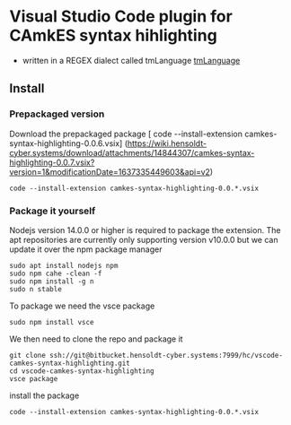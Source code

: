 # Visual Studio Code plugin for CAmkES syntax hihlighting

* written in a REGEX dialect called tmLanguage [tmLanguage](https://macromates.com/manual/en/language_grammars)

## Install

### Prepackaged version

Download the prepackaged package [
code --install-extension camkes-syntax-highlighting-0.0.6.vsix] (https://wiki.hensoldt-cyber.systems/download/attachments/14844307/camkes-syntax-highlighting-0.0.7.vsix?version=1&modificationDate=1637335449603&api=v2)


``` 
code --install-extension camkes-syntax-highlighting-0.0.*.vsix
```

### Package it yourself

Nodejs  version 14.0.0 or higher is required to package the extension. The apt repositories are currently only supporting version v10.0.0 but we can update it over the npm package manager

```
sudo apt install nodejs npm
sudo npm cahe -clean -f
sudo npm install -g n
sudo n stable
```

To package we need the vsce package

```
sudo npm install vsce
```

We then need to clone the repo and package it

```
git clone ssh://git@bitbucket.hensoldt-cyber.systems:7999/hc/vscode-camkes-syntax-highlighting.git
cd vscode-camkes-syntax-highlighting
vsce package
```

install the package

```
code --install-extension camkes-syntax-highlighting-0.0.*.vsix
```

